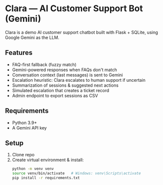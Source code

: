 # Clara — AI Customer Support Bot (Gemini)

Clara is a demo AI customer support chatbot built with Flask + SQLite, using Google Gemini as the LLM.

## Features

- FAQ-first fallback (fuzzy match)
- Gemini-powered responses when FAQs don't match
- Conversation context (last messages) is sent to Gemini
- Escalation heuristic: Clara escalates to human support if uncertain
- Summarization of sessions & suggested next actions
- Simulated escalation that creates a ticket record
- Admin endpoint to export sessions as CSV

## Requirements

- Python 3.9+
- A Gemini API key

## Setup

1. Clone repo
2. Create virtual environment & install:
   ```bash
   python -m venv venv
   source venv/bin/activate   # Windows: venv\Scripts\activate
   pip install -r requirements.txt
   ```
